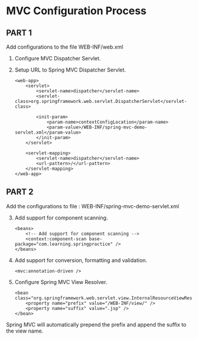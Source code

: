 # MVC Configuration Process

## PART 1
Add configurations to the file WEB-INF/web.xml

1. Configure MVC Dispatcher Servlet.
2. Setup URL to Spring MVC Dispatcher Servlet.

    ```
    <web-app>
        <servlet>
            <servlet-name>dispatcher</servlet-name>
            <servlet-class>org.springframework.web.servlet.DispatcherServlet</servlet-class>

            <init-param>
                <param-name>contextConfigLocation</param-name>
                <param-value>/WEB-INF/spring-mvc-demo-servlet.xml</param-value>
            </init-param>
        </servlet>

        <servlet-mapping>
            <servlet-name>dispatcher</servlet-name>
            <url-pattern>/</url-pattern>
        </servlet-mapping>
    </web-app>
    ```

## PART 2
Add the configurations to file : WEB-INF/spring-mvc-demo-servlet.xml

3. Add support for component scanning.
    ```
    <beans>
        <!-- Add support for component scanning -->
        <context:component-scan base-package="com.learning.springpractice" />
    </beans>
    ```
4. Add support for conversion, formatting and validation.
    ```
    <mvc:annotation-driven />
    ```
5. Configure Spring MVC View Resolver.
    ```
    <bean class="org.springframework.web.servlet.view.InternalResourceViewResolver">
        <property name="prefix" value="/WEB-INF/view/" />
        <property name="suffix" value=".jsp" />
    </bean>
    ```
Spring MVC will automatically prepend the prefix and append the suffix to the view name.
